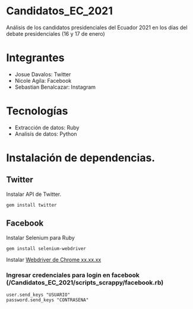 # Candidatos_EC_2021
Análisis de los candidatos presidenciales del Ecuador 2021 en los días del debate presidenciales (16 y 17 de enero)

# Integrantes
- Josue Davalos: Twitter
- Nicole Agila: Facebook
- Sebastian Benalcazar: Instagram

# Tecnologías
- Extracción de datos: Ruby
- Analisís de datos: Python

# Instalación de dependencias.
## Twitter
Instalar API de Twitter.
```
gem install twitter
```
## Facebook
Instalar Selenium para Ruby
```
gem install selenium-webdriver
```
Instalar [Webdriver de Chrome xx.xx.xx](https://chromedriver.chromium.org/downloads)
### Ingresar credenciales para login en facebook (/Candidatos_EC_2021/scripts_scrappy/facebook.rb)
```
user.send_keys "USUARIO"
password.send_keys "CONTRASENA"
```

